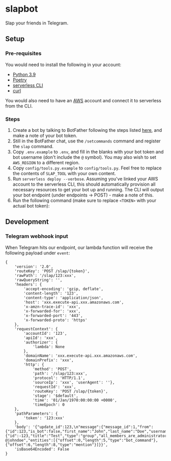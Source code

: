 # slapbot
Slap your friends in Telegram.

## Setup

### Pre-requisites

You would need to install the following in your account:

- [Python 3.9](https://www.python.org/downloads/release/python-390/)
- [Poetry](https://python-poetry.org/)
- [serverless CLI](https://www.serverless.com/)
- [curl](https://curl.se/)

You would also need to have an [AWS](https://aws.amazon.com/) account and connect it to serverless from the CLI.

### Steps

1. Create a bot by talking to BotFather following the steps listed [here](https://core.telegram.org/bots#3-how-do-i-create-a-bot), and make a note of your bot token.
2. Still in the BotFather chat, use the `/setcommands` command and register the `slap` command.
3. Copy `.env.example` to `.env`, and fill in the blanks with your bot token and bot username (don't include the `@` symbol). You may also wish to set `AWS_REGION` to a different region.
4. Copy `config/tools.py.example` to `config/tools.py`. Feel free to replace the contents of `SLAP_TOOL` with your own content.
5. Run `serverless deploy --verbose`. Assuming you've linked your AWS account to the serverless CLI, this should automatically provision all necessary resources to get your bot up and running. The CLI will output your bot endpoint (under endpoints -> POST) - make a note of this.
6. Run the following command (make sure to replace `<TOKEN>` with your actual bot token):


## Development

### Telegram webhook input

When Telegram hits our endpoint, our lambda function will receive the following payload under `event`:

```
{
    'version': '2.0', 
    'routeKey': 'POST /slap/{token}', 
    'rawPath': '/slap/123:xxx', 
    'rawQueryString': '', 
    'headers': {
        'accept-encoding': 'gzip, deflate', 
        'content-length': '123', 
        'content-type': 'application/json', 
        'host': 'xxx.execute-api.xxx.amazonaws.com', 
        'x-amzn-trace-id': 'xxx', 
        'x-forwarded-for': 'xxx', 
        'x-forwarded-port': '443', 
        'x-forwarded-proto': 'https'
    }, 
    'requestContext': {
        'accountId': '123', 
        'apiId': 'xxx', 
        'authorizer': {
            'lambda': None
        }, 
        'domainName': 'xxx.execute-api.xxx.amazonaws.com', 
        'domainPrefix': 'xxx', 
        'http': {
            'method': 'POST', 
            'path': '/slap/123:xxx', 
            'protocol': 'HTTP/1.1', 
            'sourceIp': 'xxx', 'userAgent': ''}, 
            'requestId': 'xxx', 
            'routeKey': 'POST /slap/{token}', 
            'stage': '$default', 
            'time': '01/Jan/1970:00:00:00 +0000', 
            'timeEpoch': 0
    }, 
    'pathParameters': {
        'token': '123:xxx'
    }, 
    'body': '{"update_id":123,\n"message":{"message_id":1,"from":{"id":123,"is_bot":false,"first_name":"John","last_name":"Doe","username":"johndoe"},"chat":{"id":-123,"title":"Test","type":"group","all_members_are_administrators":true},"date":0,"text":"/slap @johndoe","entities":[{"offset":0,"length":5,"type":"bot_command"},{"offset":6,"length":8,"type":"mention"}]}}', 
    'isBase64Encoded': False
}
```

